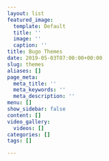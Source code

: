 ```yaml
---
layout: list
featured_image:
  template: Default
  title: ''
  image: ''
  caption: ''
title: Bugo Themes
date: 2019-05-03T07:00:00+00:00
slug: themes
aliases: []
page_meta:
  meta_title: ''
  meta_keywords: ''
  meta_description: ''
menu: []
show_sidebar: false
content: []
video_gallery:
  videos: []
categories: []
tags: []

---
```

